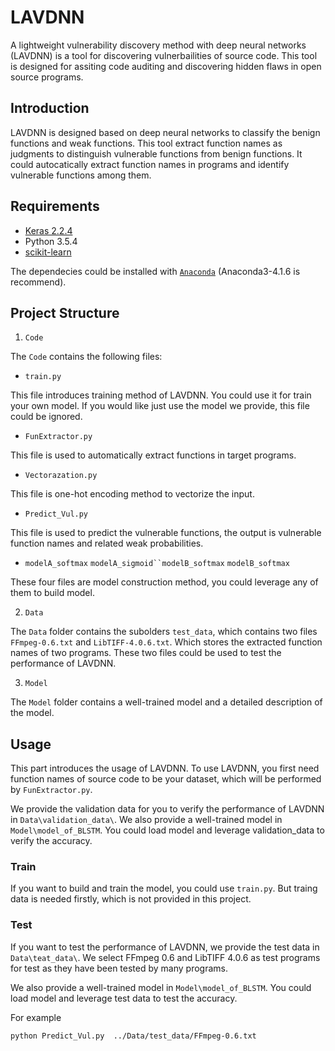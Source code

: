 

# LAVDNN

A lightweight vulnerability discovery method with deep neural networks (LAVDNN) is a tool for discovering vulnerbailities of source code. This tool is designed for assiting code auditing and discovering hidden flaws in open source programs.

## Introduction

LAVDNN is designed based on deep neural networks to classify the benign functions and weak functions. This tool extract function names as judgments to distinguish vulnerable functions from benign functions. It could autocatically extract function names in programs and identify vulnerable functions among them.

## Requirements

- [Keras 2.2.4](https://github.com/keras-team/keras/tree/master/keras)
- Python 3.5.4
- [scikit-learn](https://scikit-learn.org/stable/)

The dependecies could be installed with [`Anaconda`](https://www.anaconda.com/distribution/) (Anaconda3-4.1.6 is recommend). 


## Project Structure

1.  `Code`

The `Code` contains the following files:

   - `train.py`
   
This file introduces training method of LAVDNN. You could use it for train your own model. If you would like just use the model we provide, this file could be ignored.
   - `FunExtractor.py`
    
This file is used to automatically extract functions in target programs.
   - `Vectorazation.py`
   
This file is one-hot encoding method to vectorize the input.
   - `Predict_Vul.py`

This file is used to predict the vulnerable functions, the output is vulnerable function names and related weak probabilities.
   - `modelA_softmax` `modelA_sigmoid``modelB_softmax` `modelB_softmax`

These four files are model construction method,  you could leverage any of them to build model. 

2. `Data`

The `Data` folder contains the subolders `test_data`, which contains two files `FFmpeg-0.6.txt` and `LibTIFF-4.0.6.txt`. Which stores the extracted function names of two programs. These two files could be used to test the performance of LAVDNN.

3. `Model`

The `Model` folder contains a well-trained model and a detailed description of the model. 

## Usage

This part introduces the usage of LAVDNN. To use LAVDNN, you first need function names of source code to be your dataset, which will be performed by `FunExtractor.py`. 

We provide the validation data for you to verify the performance of LAVDNN in `Data\validation_data\`. We also provide a well-trained model in `Model\model_of_BLSTM`. You could load model and leverage validation_data to verify the accuracy.

### Train 

If you want to build and train the model, you could use `train.py`. But traing data is needed firstly, which is not provided in this project.

### Test

If you want to test the performance of LAVDNN, we provide the test data in `Data\teat_data\`. We select FFmpeg 0.6 and LibTIFF 4.0.6 as test programs for test as they have been tested by many programs. 

We also provide a well-trained model in `Model\model_of_BLSTM`. You could load model and leverage test data to test the accuracy.

For example

```
python Predict_Vul.py  ../Data/test_data/FFmpeg-0.6.txt
```
